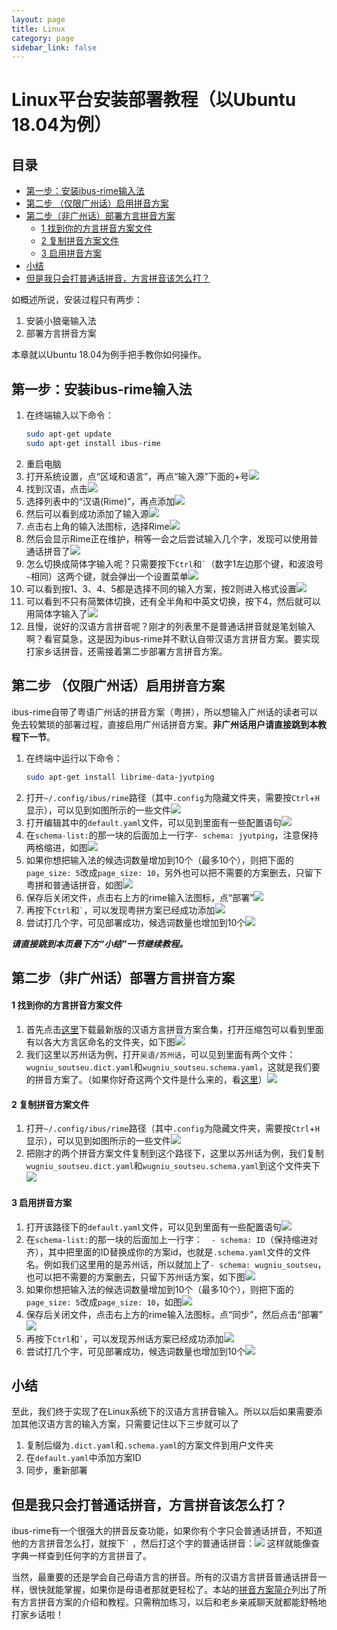 ```yaml
---
layout: page
title: Linux
category: page
sidebar_link: false
---
```


# Linux平台安装部署教程（以Ubuntu 18.04为例）

## 目录

- [第一步：安装ibus-rime输入法](#第一步安装ibus-rime输入法)
- [第二步 （仅限广州话）启用拼音方案](#第二步-仅限广州话启用拼音方案)
- [第二步（非广州话）部署方言拼音方案](#第二步非广州话部署方言拼音方案)
  - [1 找到你的方言拼音方案文件](#1-找到你的方言拼音方案文件)
  - [2 复制拼音方案文件](#2-复制拼音方案文件)
  - [3 启用拼音方案](#3-启用拼音方案)
- [小结](#小结)
- [但是我只会打普通话拼音，方言拼音该怎么打？](#但是我只会打普通话拼音方言拼音该怎么打)
  
如概述所说，安装过程只有两步：

1. 安装小狼毫输入法
2. 部署方言拼音方案

本章就以Ubuntu 18.04为例手把手教你如何操作。

## 第一步：安装ibus-rime输入法

1. 在终端输入以下命令：
   ```bash
   sudo apt-get update
   sudo apt-get install ibus-rime
   ```
2. 重启电脑
3. 打开系统设置，点“区域和语言”，再点“输入源”下面的+号![](.\linux\linux1.png)
4. 找到汉语，点击![](.\linux\linux2.png)
5. 选择列表中的“汉语(Rime)”，再点添加![](.\linux\linux3.png)
6. 然后可以看到成功添加了输入源![](.\linux\linux4.png)
7. 点击右上角的输入法图标，选择Rime![](.\linux\linux5.png)
8. 然后会显示Rime正在维护，稍等一会之后尝试输入几个字，发现可以使用普通话拼音了![](.\linux\linux6.png)
9. 怎么切换成简体字输入呢？只需要按下`Ctrl`和<code>`</code>（数字1左边那个键，和波浪号<code>~</code>相同）这两个键，就会弹出一个设置菜单![](.\linux\linux7.png)
10. 可以看到按1、3、4、5都是选择不同的输入方案，按2则进入格式设置![](.\linux\linux8.png)
11. 可以看到不只有简繁体切换，还有全半角和中英文切换，按下4，然后就可以用简体字输入了![](.\linux\linux9.png)
12. 且慢，说好的汉语方言拼音呢？刚才的列表里不是普通话拼音就是笔划输入啊？看官莫急，这是因为ibus-rime并不默认自带汉语方言拼音方案。要实现打家乡话拼音，还需接着第二步部署方言拼音方案。

## 第二步 （仅限广州话）启用拼音方案

ibus-rime自带了粤语广州话的拼音方案（粤拼），所以想输入广州话的读者可以免去较繁琐的部署过程，直接启用广州话拼音方案。**非广州话用户请直接跳到本教程下一节**。

1. 在终端中运行以下命令：
   ```bash
   sudo apt-get install librime-data-jyutping
   ```
2. 打开`~/.config/ibus/rime`路径（其中`.config`为隐藏文件夹，需要按`Ctrl`+`H`显示），可以见到如图所示的一些文件![](.\linux\linux10.png)
3. 打开编辑其中的`default.yaml`文件，可以见到里面有一些配置语句![](.\linux\linux11.png)
4. 在`schema-list:`的那一块的后面加上一行字`- schema: jyutping`，注意保持两格缩进，如图![](.\linux\linux12.png)
5. 如果你想把输入法的候选词数量增加到10个（最多10个），则把下面的`page_size: 5`改成`page_size: 10`，另外也可以把不需要的方案删去，只留下粤拼和普通话拼音，如图![](.\linux\linux13.png)
6. 保存后关闭文件，点击右上方的rime输入法图标，点“部署”![](.\linux\linux5.png)
7. 再按下`Ctrl`和<code>`</code>，可以发现粤拼方案已经成功添加![](.\linux\linux15.png)
8. 尝试打几个字，可见部署成功，候选词数量也增加到10个![](.\linux\linux16.png)

***请直接跳到本页最下方“小结”一节继续教程。***

## 第二步（非广州话）部署方言拼音方案

#### 1 找到你的方言拼音方案文件

1. 首先点击[这里](https://www.icloud.com/iclouddrive/0avr_qtfuyJ2i5CHseRsR9yZg#download)下载最新版的汉语方言拼音方案合集，打开压缩包可以看到里面有以各大方言区命名的文件夹，如下图![](.\linux\linux17.png)
2. 我们这里以苏州话为例，打开`吴语/苏州话`，可以见到里面有两个文件：`wugniu_soutseu.dict.yaml`和`wugniu_soutseu.schema.yaml`，这就是我们要的拼音方案了。（如果你好奇这两个文件是什么来的，看[这里](../blog/faq.md)）![](.\linux\linux20.png)


#### 2 复制拼音方案文件

1. 打开`~/.config/ibus/rime`路径（其中`.config`为隐藏文件夹，需要按`Ctrl`+`H`显示），可以见到如图所示的一些文件![](.\linux\linux10.png)
2. 把刚才的两个拼音方案文件复制到这个路径下，这里以苏州话为例，我们复制`wugniu_soutseu.dict.yaml`和`wugniu_soutseu.schema.yaml`到这个文件夹下![](.\linux\linux21.png)

#### 3 启用拼音方案

1. 打开该路径下的`default.yaml`文件，可以见到里面有一些配置语句![](.\linux\linux11.png)
2. 在`schema-list:`的那一块的后面加上一行字：`  - schema: ID`（保持缩进对齐），其中把里面的ID替换成你的方案id，也就是`.schema.yaml`文件的文件名。例如我们这里用的是苏州话，所以就加上了`- schema: wugniu_soutseu`，也可以把不需要的方案删去，只留下苏州话方案，如下图![](.\linux\linux18.png)
3. 如果你想把输入法的候选词数量增加到10个（最多10个），则把下面的`page_size: 5`改成`page_size: 10`，如图![](.\linux\linux19.png)
4. 保存后关闭文件，点击右上方的rime输入法图标，点“同步”，然后点击“部署”![](.\linux\linux25.png)
5. 再按下`Ctrl`和<code>`</code>，可以发现苏州话方案已经成功添加![](.\linux\linux22.png)
6. 尝试打几个字，可见部署成功，候选词数量也增加到10个![](.\linux\linux23.png)

## 小结

至此，我们终于实现了在Linux系统下的汉语方言拼音输入。所以以后如果需要添加其他汉语方言的输入方案，只需要记住以下三步就可以了

1. 复制后缀为`.dict.yaml`和`.schema.yaml`的方案文件到用户文件夹
2. 在`default.yaml`中添加方案ID
3. 同步，重新部署

## 但是我只会打普通话拼音，方言拼音该怎么打？

ibus-rime有一个很强大的拼音反查功能，如果你有个字只会普通话拼音，不知道他的方言拼音怎么打，就按下<code>`</code> ，然后打这个字的普通话拼音：![](.\linux\linux24.png)
这样就能像查字典一样查到任何字的方言拼音了。

当然，最重要的还是学会自己母语方言的拼音。所有的汉语方言拼音普通话拼音一样，很快就能掌握，如果你是母语者那就更轻松了。本站的[拼音方案简介](../blog/schema.md)列出了所有方言拼音方案的介绍和教程。只需稍加练习，以后和老乡亲戚聊天就都能舒畅地打家乡话啦！
